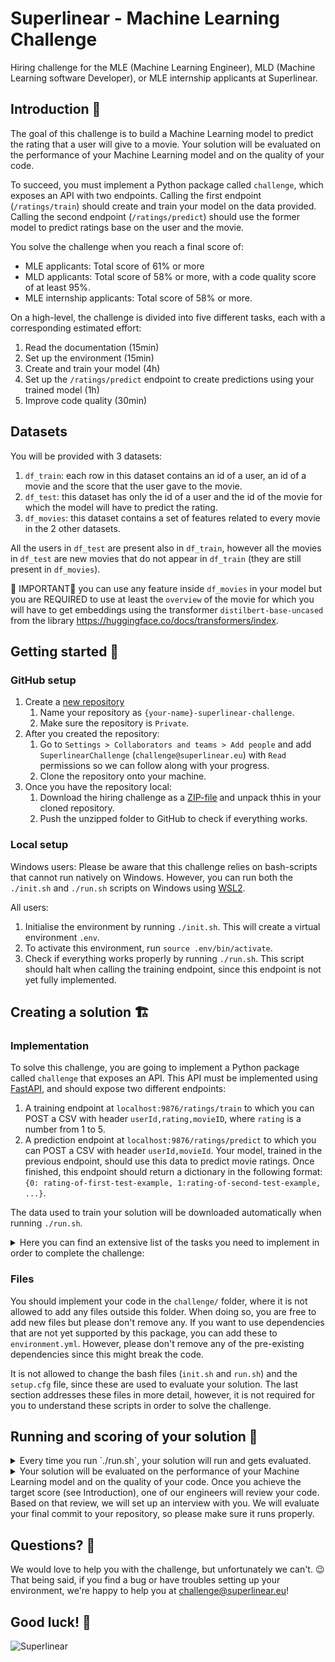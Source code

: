 # Superlinear - Machine Learning Challenge

Hiring challenge for the MLE (Machine Learning Engineer), MLD (Machine Learning software Developer), or MLE internship applicants at Superlinear.


## Introduction 🔖

The goal of this challenge is to build a Machine Learning model to predict the rating that a user will give to a movie. Your solution will be evaluated on the performance of your Machine Learning model and on the quality of your code.

To succeed, you must implement a Python package called `challenge`, which exposes an API with two endpoints. Calling the first endpoint (`/ratings/train`) should create and train your model on the data provided. Calling the second endpoint (`/ratings/predict`) should use the former model to predict ratings base on the user and the movie.

You solve the challenge when you reach a final score of:
* MLE applicants: Total score of 61% or more
* MLD applicants: Total score of 58% or more, with a code quality score of at least 95%.
* MLE internship applicants: Total score of 58% or more.

On a high-level, the challenge is divided into five different tasks, each with a corresponding estimated effort:

1. Read the documentation (15min)
2. Set up the environment (15min)
3. Create and train your model (4h)
4. Set up the `/ratings/predict` endpoint to create predictions using your trained model (1h)
5. Improve code quality (30min)

## Datasets
You will be provided with 3 datasets:
1. `df_train`: each row in this dataset contains an id of a user, an id of a movie and the score that the user gave to the movie.
2. `df_test`: this dataset has only the id of a user and the id of the movie for which the model will have to predict the rating.
3. `df_movies`: this dataset contains a set of features related to every movie in the 2 other datasets. 

All the users in `df_test` are present also in `df_train`, however all the movies in `df_test` are new movies that do not appear in `df_train` (they are still present in `df_movies`).

🌟	IMPORTANT🌟	you can use any feature inside `df_movies` in your model but you are REQUIRED to use at least the `overview` of the movie for which you will have to get embeddings using the transformer `distilbert-base-uncased` from the library https://huggingface.co/docs/transformers/index.



## Getting started 🚀

### GitHub setup

1. Create a [new repository](https://github.com/new)
   1. Name your repository as `{your-name}-superlinear-challenge`.
   2. Make sure the repository is `Private`.
2. After you created the repository:
   1. Go to `Settings > Collaborators and teams > Add people` and add `SuperlinearChallenge` (`challenge@superlinear.eu`) with `Read` permissions so we can follow along with your progress.
   2. Clone the repository onto your machine.
3. Once you have the repository local:
   1. Download the hiring challenge as a [ZIP-file](https://github.com/superlinear-ai-challenge/new-mle-challenge/archive/refs/heads/main.zip) and unpack thhis in your cloned repository.
   2. Push the unzipped folder to GitHub to check if everything works.

### Local setup

Windows users: Please be aware that this challenge relies on bash-scripts that cannot run natively on Windows. However, you can run both the `./init.sh` and `./run.sh` scripts on Windows using [WSL2](https://docs.microsoft.com/en-us/windows/wsl/install-win10).

All users:
1. Initialise the environment by running `./init.sh`. This will create a virtual environment `.env`. 
2. To activate this environment, run `source .env/bin/activate`.
3. Check if everything works properly by running `./run.sh`. This script should halt when calling the training endpoint, since this endpoint is not yet fully implemented.



## Creating a solution 🏗

### Implementation

To solve this challenge, you are going to implement a Python package called `challenge` that exposes an API. This API must be implemented using [FastAPI](https://fastapi.tiangolo.com/), and should expose two different endpoints:

1. A training endpoint at `localhost:9876/ratings/train` to which you can POST a CSV with header `userId,rating,movieID`, where `rating` is a number from 1 to 5.
2. A prediction endpoint at `localhost:9876/ratings/predict` to which you can POST a CSV with header `userId,movieId`. Your model, trained in the previous endpoint, should use this data to predict movie ratings. Once finished, this endpoint should return a dictionary in the following format: `{0: rating-of-first-test-example, 1:rating-of-second-test-example, ...}`.

The data used to train your solution will be downloaded automatically when running `./run.sh`.

<details>
<summary>Here you can find an extensive list of the tasks you need to implement in order to complete the challenge:</summary>

0. Run `init.sh` to create a virtual environment in which the code can run
1. In the `/ratings/train` endpoint:
   1. Create a model
   2. Train the model on the received data
   3. Save the model
2. In the `/ratings/predict` endpoint:
   1. Create the endpoint
   2. Load in the previously trained model
   3. Make predictions (ranked) on the received data
   4. Return your predictions in dictionary-format, as specified above
3. Run `run.sh` to evaluate your implementation
</details>

### Files 

You should implement your code in the `challenge/` folder, where it is not allowed to add any files outside this folder. When doing so, you are free to add new files but please don't remove any. If you want to use dependencies that are not yet supported by this package, you can add these to `environment.yml`. However, please don't remove any of the pre-existing dependencies since this might break the code.

It is not allowed to change the bash files (`init.sh` and `run.sh`) and the `setup.cfg` file, since these are used to evaluate your solution. The last section addresses these files in more detail, however, it is not required for you to understand these scripts in order to solve the challenge.



## Running and scoring of your solution 💯

<details>
<summary>Every time you run `./run.sh`, your solution will run and gets evaluated.</summary>

1. Download the `df_train.csv` and `df_test.csv` datasets
2. Start your FastAPI server on port 9876
3. POST `df_train.csv` to `localhost:9876/ratings/train` to train your model
4. POST `df_test.csv` to `localhost:9876/ratings/predict` to create a `submission.json` with the predicted rating for each user-movie pair
5. Stop your FastAPI server once complete, or when either training or evaluation fails
6. Compute a score that indicates the quality of your code
7. Upload `submission.json` to our evaluation endpoint to get a score on your predictions
8. Geometrically combine both of your scores: code quality score (6) and predictive score (7)
9. Ask for your git username and email address, if not yet configured
10. Print your final score and send the results to us for validation
</details>

<details>
<summary>Your solution will be evaluated on the performance of your Machine Learning model and on the quality of your code. Once you achieve the target score (see Introduction), one of our engineers will review your code. Based on that review, we will set up an interview with you. We will evaluate your final commit to your repository, so please make sure it runs properly.</summary>

The final score is the geometric mean of two components:
1. Your **predictive score** evaluated using Mean Sqaured Error. The mse is clipped between 0.5 and 2 and converted to a percentage, the exact formula is `max(0,1-min(mse-0.5,1.5)/1.5)`
2. Your **code quality score**, which is the geometric mean of:
   1. Whether you added files outside the `./challenge` folder: `0%` if you did, `100%` otherwise
   2. A percentage score based on `flake8`
   3. A percentage score based on `isort`
   4. A percentage score based on `pydocstyle`
   5. A percentage score based on `mypy`
   6. A percentage score based on the actual number of lines of code
   
</details>



## Questions? 🤨

We would love to help you with the challenge, but unfortunately we can't. 😉 That being said, if you find a bug or have troubles setting up your environment, we're happy to help you at [challenge@superlinear.eu](mailto:challenge@superlinear.eu)! 



## Good luck! 🤞

![Superlinear](https://media.licdn.com/dms/image/v2/D4E0BAQFQRO9yT7a3UQ/company-logo_200_200/company-logo_200_200/0/1726128392134/radix_ai_logo?e=1747267200&v=beta&t=AQkJHhKiaTMvwDAyfrgF2et9oDfOuEzqDX_PGOOdit0)
